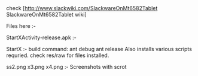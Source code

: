 ## 
check [http://www.slackwiki.com/SlackwareOnMt6582Tablet SlackwareOnMt6582Tablet wiki]

Files here :-

StartXActivity-release.apk :-

StartX :-
	build command: 
		ant debug 
		ant release
	Also installs various scripts requried. check res/raw for files installed.

ss2.png x3.png x4.png :-
	Screenshots with scrot
	
